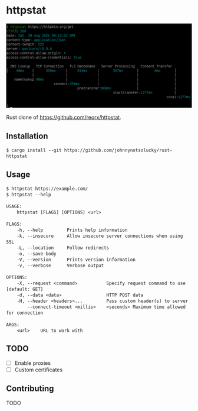 # httpstat

![Screenshot](./screenshot.png)

Rust clone of https://github.com/reorx/httpstat.

## Installation

```
$ cargo install --git https://github.com/johnnynotsolucky/rust-httpstat
```

## Usage
```
$ httpstat https://example.com/
$ httpstat --help

USAGE:
    httpstat [FLAGS] [OPTIONS] <url>

FLAGS:
    -h, --help         Prints help information
    -k, --insecure     Allow insecure server connections when using SSL
    -L, --location     Follow redirects
    -o, --save-body
    -V, --version      Prints version information
    -v, --verbose      Verbose output

OPTIONS:
    -X, --request <command>           Specify request command to use [default: GET]
    -d, --data <data>                 HTTP POST data
    -H, --header <headers>...         Pass custom header(s) to server
        --connect-timeout <millis>    <seconds> Maximum time allowed for connection

ARGS:
    <url>    URL to work with
```

## TODO

- [ ] Enable proxies
- [ ] Custom certificates

## Contributing

TODO
